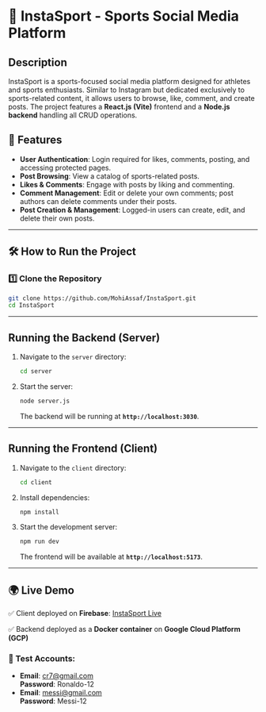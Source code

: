 # 📸 InstaSport - Sports Social Media Platform

## Description
InstaSport is a sports-focused social media platform designed for athletes and sports enthusiasts. Similar to Instagram but dedicated exclusively to sports-related content, it allows users to browse, like, comment, and create posts. The project features a **React.js (Vite)** frontend and a **Node.js backend** handling all CRUD operations.

## 🚀 Features
- **User Authentication**: Login required for likes, comments, posting, and accessing protected pages.
- **Post Browsing**: View a catalog of sports-related posts.
- **Likes & Comments**: Engage with posts by liking and commenting.
- **Comment Management**: Edit or delete your own comments; post authors can delete comments under their posts.
- **Post Creation & Management**: Logged-in users can create, edit, and delete their own posts.

---

## 🛠 How to Run the Project

### 1️⃣ Clone the Repository
```sh
git clone https://github.com/MohiAssaf/InstaSport.git
cd InstaSport
```

---

##  Running the Backend (Server)

1. Navigate to the `server` directory:
   ```sh
   cd server
   ```
2. Start the server:
   ```sh
   node server.js
   ```
   The backend will be running at **`http://localhost:3030`**.

---

## Running the Frontend (Client)

1. Navigate to the `client` directory:
   ```sh
   cd client
   ```
2. Install dependencies:
   ```sh
   npm install
   ```
3. Start the development server:
   ```sh
   npm run dev
   ```
   The frontend will be available at **`http://localhost:5173`**.

---

## 🌍 Live Demo
✅ Client deployed on **Firebase**: [InstaSport Live](https://insta-sport-455020.web.app/)

✅ Backend deployed as a **Docker container** on **Google Cloud Platform (GCP)**

### 🏅 Test Accounts:
- **Email**: cr7@gmail.com  
  **Password**: Ronaldo-12
- **Email**: messi@gmail.com  
  **Password**: Messi-12

